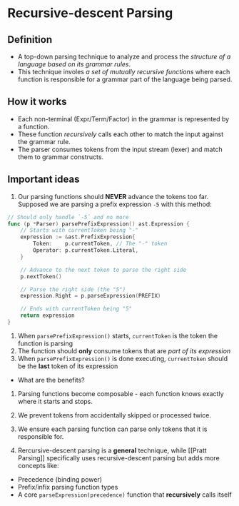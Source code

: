 # Recursive-descent Parsing

## Definition

- A top-down parsing technique to analyze and process the _structure of a language based on its grammar rules_.
- This technique involes _a set of mutually recursive functions_ where each function is responsible for a grammar part of the language being parsed.

## How it works

- Each non-terminal (Expr/Term/Factor) in the grammar is represented by a function.
- These function _recursively_ calls each other to match the input against the grammar rule.
- The parser consumes tokens from the input stream (lexer) and match them to grammar constructs.

## Important ideas

1. Our parsing functions should **NEVER** advance the tokens too far. Supposed we are parsing a prefix expression `-5` with this method:

```go
// Should only handle `-5` and no more
func (p *Parser) parsePrefixExpression() ast.Expression {
    // Starts with currentToken being "-"
    expression := &ast.PrefixExpression{
        Token:    p.currentToken, // The "-" token
        Operator: p.currentToken.Literal,
    }

    // Advance to the next token to parse the right side
    p.nextToken()

    // Parse the right side (the "5")
    expression.Right = p.parseExpression(PREFIX)

    // Ends with currentToken being "5"
    return expression
}
```

1. When `parsePrefixExpression()` starts, `currentToken` is the token the function is parsing
2. The function should **only** consume tokens that are _part of its expression_
3. When `parsePrefixExpression()` is done executing, `currentToken` should be the **last** token of its expression

- What are the benefits?

1. Parsing functions become composable - each function knows exactly where it starts and stops.
2. We prevent tokens from accidentally skipped or processed twice.
3. We ensure each parsing function can parse only tokens that it is responsible for.

4. Rercursive-descent parsing is a **general** technique, while [[Pratt Parsing]] specifically uses recursive-descent parsing but adds more concepts like:

- Precedence (binding power)
- Prefix/infix parsing function types
- A core `parseExpression(precedence)` function that **recursively** calls itself
